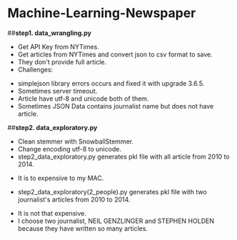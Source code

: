 Machine-Learning-Newspaper
======================

##**step1. data_wrangling.py**
- Get API Key from NYTimes.
- Get articles from NYTimes and convert json to csv format to save.
- They don't provide full article.
- Challenges:
 * simplejson library errors occurs and fixed it with upgrade 3.6.5.
 * Sometimes server timeout.
 * Article have utf-8 and unicode both of them.
 * Sometimes JSON Data contains journalist name but does not have article.
  
 
##**step2. data_exploratory.py**
- Clean stemmer with SnowballStemmer.
- Change encoding utf-8 to unicode.
- step2_data_exploratory.py generates pkl file with all article from 2010 to 2014.
 * It is to expensive to my MAC.
- step2_data_exploratory(2_people).py generates pkl file with two journalist's articles from 2010 to 2014.
 * It is not that expensive.
 * I choose two journalist, NEIL GENZLINGER and STEPHEN HOLDEN because they have written so many articles.
 
